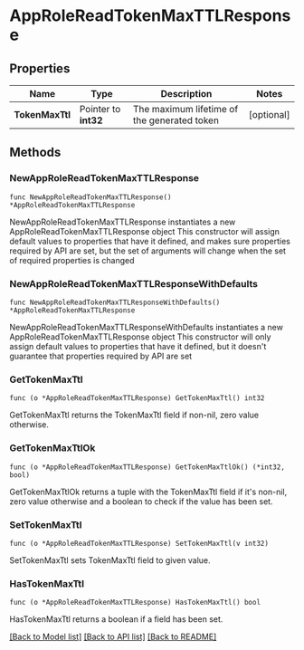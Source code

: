 # AppRoleReadTokenMaxTTLResponse

## Properties

Name | Type | Description | Notes
------------ | ------------- | ------------- | -------------
**TokenMaxTtl** | Pointer to **int32** | The maximum lifetime of the generated token | [optional] 

## Methods

### NewAppRoleReadTokenMaxTTLResponse

`func NewAppRoleReadTokenMaxTTLResponse() *AppRoleReadTokenMaxTTLResponse`

NewAppRoleReadTokenMaxTTLResponse instantiates a new AppRoleReadTokenMaxTTLResponse object
This constructor will assign default values to properties that have it defined,
and makes sure properties required by API are set, but the set of arguments
will change when the set of required properties is changed

### NewAppRoleReadTokenMaxTTLResponseWithDefaults

`func NewAppRoleReadTokenMaxTTLResponseWithDefaults() *AppRoleReadTokenMaxTTLResponse`

NewAppRoleReadTokenMaxTTLResponseWithDefaults instantiates a new AppRoleReadTokenMaxTTLResponse object
This constructor will only assign default values to properties that have it defined,
but it doesn't guarantee that properties required by API are set

### GetTokenMaxTtl

`func (o *AppRoleReadTokenMaxTTLResponse) GetTokenMaxTtl() int32`

GetTokenMaxTtl returns the TokenMaxTtl field if non-nil, zero value otherwise.

### GetTokenMaxTtlOk

`func (o *AppRoleReadTokenMaxTTLResponse) GetTokenMaxTtlOk() (*int32, bool)`

GetTokenMaxTtlOk returns a tuple with the TokenMaxTtl field if it's non-nil, zero value otherwise
and a boolean to check if the value has been set.

### SetTokenMaxTtl

`func (o *AppRoleReadTokenMaxTTLResponse) SetTokenMaxTtl(v int32)`

SetTokenMaxTtl sets TokenMaxTtl field to given value.

### HasTokenMaxTtl

`func (o *AppRoleReadTokenMaxTTLResponse) HasTokenMaxTtl() bool`

HasTokenMaxTtl returns a boolean if a field has been set.


[[Back to Model list]](../README.md#documentation-for-models) [[Back to API list]](../README.md#documentation-for-api-endpoints) [[Back to README]](../README.md)


